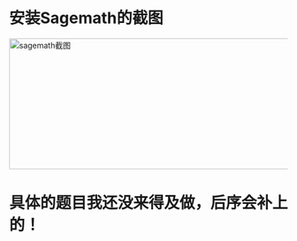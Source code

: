 # 安装Sagemath的截图
<img width="860" height="237" alt="sagemath截图" src="https://github.com/user-attachments/assets/480f1e80-eee0-4ac5-8917-158da35107eb" />

# 具体的题目我还没来得及做，后序会补上的！
